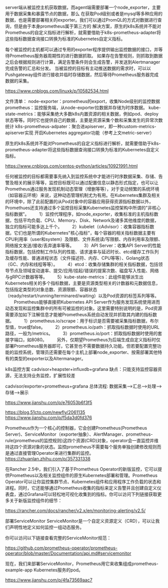 server端从被监控主机获取数据，而agent端需要部署一个node_exporter，主要用于数据采集和暴露节点的数据，那么 在获取Pod级别或者是mysql等多种应用的数据，也是需要部署相关的exporter。我们可以通过PromQL的方式对数据进行查询，但是由于本身prometheus属于第三方的 解决方案，原生的k8s系统并不能对Prometheus的自定义指标进行解析，就需要借助于k8s-prometheus-adapter将这些指标数据查询接口转换为标准的Kubernetes自定义指标。


每个被监控的主机都可以通过专用的exporter程序提供输出监控数据的接口，并等待Prometheus服务器周期性的进行数据抓取。
如果存在告警规则，则抓取到数据之后会根据规则进行计算，满足告警条件则会生成告警，并发送到Alertmanager完成告警的汇总和分发。
当被监控的目标有主动推送数据的需求时，可以以Pushgateway组件进行接收并临时存储数据，然后等待Prometheus服务器完成数据的采集。

https://www.cnblogs.com/linuxk/p/10582534.html



文件清单：
node-exporter：prometheus的export，收集Node级别的监控数据
prometheus：监控服务端，从node-exporter拉数据并存储为时序数据。
kube-state-metrics：能够采集绝大多数k8s内置资源的相关数据，例如pod、deploy状态等等。同时它也提供自己的数据，主要是资源采集个数和采集发生的异常次数统计
k8s-prometheus-adpater：聚合进apiserver，即一种custom-metrics-apiserver实现
开启Kubernetes aggregator功能（参考上文metric-server）

原生的k8s系统并不能对Prometheus的自定义指标进行解析，就需要借助于k8s-prometheus-adapter将这些指标数据查询接口转换为标准的Kubernetes自定义指标。

https://www.cnblogs.com/centos-python/articles/10921991.html


任何被监控的目标都需要事先纳入到监控系统中才能进行时序数据采集、存储、告警及相关的展示等等，监控目标既可以通过配置信息以静态形式指定，也可以让Prometheus通过服务发现机制动态管理（增删等等），对于变动频繁的系统环境（如容器云环境）来说，这种动态管理机制尤为有用。在Kubernetes集群及相关的环境中，除了此前配置的从Pod对象中的容器应用获得资源指标数据以外，Promethues还支持通过多个监控目标采集Kubernetes监控架构中所谓的"非核心指标数据"。
　　1）监控代理程序，如node_exporter，收集标准的主机指标数据，包括平均负载、CPU、Memory、Disk、Network及诸多其他维度的数据，独立的指标可能多达上千个。
　　2）kubelet（cAdvisor）：收集容器指标数据，它们也是所谓的Kubernetes"核心指标"，每个容器的相关指标数据主要有CPU利用率（user和system）及限额、文件系统读/写限额、内存利用率及限额、网络报文发送/接收/丢弃速率等等。
　　3）API Server：收集API Server的性能指标数据，包括控制工作队列的性能、请求速率与延迟时长、etcd缓存工作队列及缓存性能、普通进程状态（文件描述符、内存、CPU等等）、Golang状态（GC、内存和线程等等）。
　　4）etcd：收集存储集群的相关指标数据，包括领导节点及领域变动速率、提交/应用/挂起/错误的提案次数、磁盘写入性能、网络与gRPC计数器等等。
　　5）kube-state-metrics：此组件能够派生出Kubernetes相关的多个指标数据，主要是资源类型相关的计数器和元数据信息，包括指定类型的对象总数、资源限额、容器状态（ready/restart/running/terminared/waiting）以及Pod资源的标签系列等等。
　　Prometheus能够直接把Kubernetes API Server作为服务发现系统使用进而动态发现和监控集群中的所有可被监控的对象。这里需要特别说明的是，Pod资源需要添加如下注解信息才能被Prometheus系统自动发现并抓取其内建的指标数据。
　　1）prometheus.io/scrape：用于标识是否需要被采集指标数据，布尔型值，true或false。
　　2）prometheus.io/path：抓取指标数据时使用的URL路径，一般为/metrics。
　　3）prometheus.io/port：抓取指标数据时使用的套接字端口，如8080。
　　另外，仅期望Prometheus为后端生成自定义指标时仅部署Prometheus服务器即可，它甚至也不需要数据持久功能。但若要配置完整功能的监控系统，管理员还需要在每个主机上部署node_exporter、按需部署其他特有的类型的exporter以及Altermanager。



k8s监控方案
cadvisor+heapster+influxdb+grafana
缺点：只能支持监控容器资源，无法支持业务监控，扩展性较差

cadvisor/exporter+prometheus+grafana
总体流程: 数据采集-->汇总-->处理-->存储-->展示

https://www.jianshu.com/p/e76053b6f3f5

https://blog.51cto.com/newfly/2061135
https://www.jianshu.com/p/f5da3d0fd376


Prometheus作为一个核心的控制器，它会创建Prometheus(Prometheus Server)、ServiceMonitor（exporter抽象）、AlertManager、prometheus-rule(prometheus的监控规则)这四个资源(CRD)对象，operator会一直监控并维持这四个资源对象的状态。监控prometheus不需要每个服务单独创建修改规则而是通过直接管理Operator来进行集群的监控。
https://zhuanlan.zhihu.com/p/357331338


在Rancher 2.5中，我们引入了基于Prometheus Operator的新版监控，它可以提供Prometheus以及相关监控组件的原生Kubernetes部署和管理。Prometheus Operator可以让你监控集群节点、Kubernetes组件和应用程序工作负载的状态和进程。同时，它还能够通过Prometheus收集的指标来定义告警并且创建自定义仪表盘，通过Grafana可以轻松地可视化收集到的指标。你可以访问下列链接获取更多关于新版监控组件的细节：

https://rancher.com/docs/rancher/v2.x/en/monitoring-alerting/v2.5/

部署ServiceMonitor
ServiceMonitor是一个自定义资源定义（CRD），可以让我们声明性地定义如何监控一组动态服务。

你可以访问以下链接查看完整的ServiceMonitor规范：

https://github.com/prometheus-operator/prometheus-operator/blob/master/Documentation/api.md#servicemonitor

现在，我们来部署ServiceMonitor，Prometheus用它来收集组成prometheus-example-app Kubernetes服务的pod。

https://www.jianshu.com/p/4fa73569aac7
